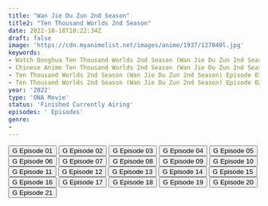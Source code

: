 ```yaml
---
title: "Wan Jie Du Zun 2nd Season"
title2: "Ten Thousand Worlds 2nd Season"
date: 2022-10-18T10:22:34Z
draft: false
image: 'https://cdn.myanimelist.net/images/anime/1937/127040l.jpg'
keywords:
- Watch Donghua Ten Thousand Worlds 2nd Season (Wan Jie Du Zun 2nd Season) English Sub
- Chinese Anime Ten Thousand Worlds 2nd Season (Wan Jie Du Zun 2nd Season) English Sub
- Ten Thousand Worlds 2nd Season (Wan Jie Du Zun 2nd Season) Episode 01 English Sub
- Ten Thousand Worlds 2nd Season (Wan Jie Du Zun 2nd Season) Episode 02 English Sub
year: '2022'
type: 'ONA Movie'
status: 'Finished Currently Airing'
episodes: ' Episodes'
genre:
- 
---
```


<div class="d-g gg-5 gtc-r ai-c">
<button onclick="window.open('?gog=wan-jie-du-zun-2nd-season-episode-1','_blank')">G Episode 01</button>
<button onclick="window.open('?gog=wan-jie-du-zun-2nd-season-episode-2','_blank')">G Episode 02</button>
<button onclick="window.open('?gog=wan-jie-du-zun-2nd-season-episode-3','_blank')">G Episode 03</button>
<button onclick="window.open('?gog=wan-jie-du-zun-2nd-season-episode-4','_blank')">G Episode 04</button>
<button onclick="window.open('?gog=wan-jie-du-zun-2nd-season-episode-5','_blank')">G Episode 05</button>
<button onclick="window.open('?gog=wan-jie-du-zun-2nd-season-episode-6','_blank')">G Episode 06</button>
<button onclick="window.open('?gog=wan-jie-du-zun-2nd-season-episode-7','_blank')">G Episode 07</button>
<button onclick="window.open('?gog=wan-jie-du-zun-2nd-season-episode-8','_blank')">G Episode 08</button>
<button onclick="window.open('?gog=wan-jie-du-zun-2nd-season-episode-9','_blank')">G Episode 09</button>
<button onclick="window.open('?gog=wan-jie-du-zun-2nd-season-episode-10','_blank')">G Episode 10</button>
<button onclick="window.open('?gog=wan-jie-du-zun-2nd-season-episode-11','_blank')">G Episode 11</button>
<button onclick="window.open('?gog=wan-jie-du-zun-2nd-season-episode-12','_blank')">G Episode 12</button>
<button onclick="window.open('?gog=wan-jie-du-zun-2nd-season-episode-13','_blank')">G Episode 13</button>
<button onclick="window.open('?gog=wan-jie-du-zun-2nd-season-episode-14','_blank')">G Episode 14</button>
<button onclick="window.open('?gog=wan-jie-du-zun-2nd-season-episode-15','_blank')">G Episode 15</button>
<button onclick="window.open('?gog=wan-jie-du-zun-2nd-season-episode-16','_blank')">G Episode 16</button>
<button onclick="window.open('?gog=wan-jie-du-zun-2nd-season-episode-17','_blank')">G Episode 17</button>
<button onclick="window.open('?gog=wan-jie-du-zun-2nd-season-episode-18','_blank')">G Episode 18</button>
<button onclick="window.open('?gog=wan-jie-du-zun-2nd-season-episode-19','_blank')">G Episode 19</button>
<button onclick="window.open('?gog=wan-jie-du-zun-2nd-season-episode-20','_blank')">G Episode 20</button>
<button onclick="window.open('?gog=wan-jie-du-zun-2nd-season-episode-21','_blank')">G Episode 21</button>
</div>
